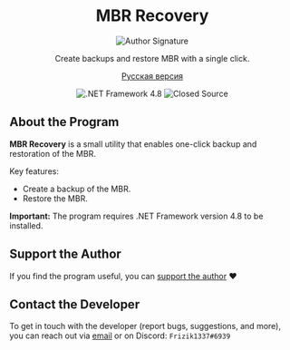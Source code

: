 <div align="center">
  <h1>MBR Recovery</h1>
   <img src="https://github.com/frizik1337/MBR-Recovery/assets/124034286/557e1e31-38ca-4a4d-b928-64b0c71bc822" alt="Author Signature">
  <p>Create backups and restore MBR with a single click.</p>
  
  <a href="README.ru.md">Русская версия</a>
</div>

<div align="center">
  <img src="https://img.shields.io/badge/.NET%20Framework-4.8-brightgreen" alt=".NET Framework 4.8">
  <img src="https://img.shields.io/badge/Code%20Status-Closed-brightred" alt="Closed Source">
</div>

## About the Program

**MBR Recovery** is a small utility that enables one-click backup and restoration of the MBR.

Key features:
- Create a backup of the MBR.
- Restore the MBR.

**Important:** The program requires .NET Framework version 4.8 to be installed.

## Support the Author

If you find the program useful, you can [support the author](https://www.donationalerts.com/r/frizik1337d) ❤️

## Contact the Developer

To get in touch with the developer (report bugs, suggestions, and more), you can reach out via [email](mailto:frizikcreate@gmail.com) or on Discord: `Frizik1337#6939`

